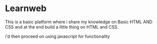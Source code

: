 # Learnweb

This is a basic platform where i share my knowledge on Basic HTML AND CSS and at the end build a little thing on HTML and CSS.

i'd then proceed on using javascript for functionality
